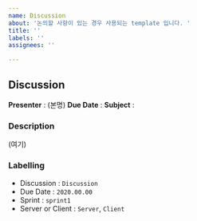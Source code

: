 ```yaml
---
name: Discussion
about: '논의할 사항이 있는 경우 사용되는 template 입니다. '
title: ''
labels: ''
assignees: ''

---
```


## Discussion 

**Presenter** : (본명)
**Due Date** : 
**Subject** : 

### Description
(여기)

### Labelling 

- Discussion : `Discussion`
- Due Date : `2020.00.00`
- Sprint : `sprint1`
- Server or Client : `Server`, `Client`
